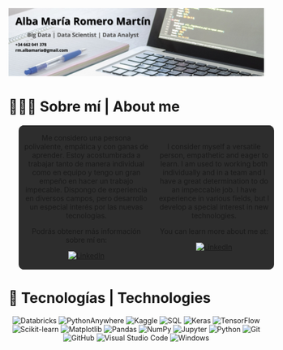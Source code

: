 
![Texto alternativo](img/banner.png)

# 👩🏽‍💻 Sobre mí | About me

<table align = "center" style = "margin: 20px 20px; background-color: #2d2d2d; border-radius: 10px;">
  <tr>
    <td align = "center">
<p>
Me considero una persona polivalente, empática y con ganas de aprender. Estoy acostumbrada a trabajar tanto de 
manera individual como en equipo y tengo un gran empeño en hacer un trabajo impecable. Dispongo de experiencia 
en diversos campos, pero desarrollo un especial interés por las nuevas tecnologías.

Podrás obtener más información sobre mí en:

  <a href = "https://www.linkedin.com/in/albamariaromeromartin" target = "_blank">
    <img src = "https://cdn-icons-png.flaticon.com/512/174/174857.png" height = "40" alt = "LinkedIn">
  </a>
</p>
    </td>
    <td align = "center">
<p>
I consider myself a versatile person, empathetic and eager to learn. I am used to working both individually and in a team 
and I have a great determination to do an impeccable job. I have experience in various fields, but I develop a special 
interest in new technologies.

You can learn more about me at:

  <a href = "https://www.linkedin.com/in/albamariaromeromartin" target = "_blank">
    <img src = "https://cdn-icons-png.flaticon.com/512/174/174857.png" height = "40" alt = "LinkedIn">
  </a>
</p>
    </td>
  </tr>
</table>

# 🔧 Tecnologías | Technologies

<p align = "center">
  <a>
    <img src = "![Static Badge](https://img.shields.io/badge/DATABRICKS-white?style=for-the-badge&logo=databricks&logoColor=white&labelColor=%23FF3621&color=%23FF3621)" height = "60" alt = "Databricks">
  </a>
  <a>
    <img src = "![Static Badge](https://img.shields.io/badge/PYTHONANYWHERE-white?style=for-the-badge&logo=pythonanywhere&logoColor=white&labelColor=%231D9FD7&color=%231D9FD7)" height = "60" alt = "PythonAnywhere">
  </a>
  <a>
    <img src = "![Static Badge](https://img.shields.io/badge/KAGGLE-white?style=for-the-badge&logo=kaggle&logoColor=white&labelColor=%2320BEFF&color=%2320BEFF)" height = "60" alt = "Kaggle">
  </a>
  <a>
    <img src = "![Static Badge](https://img.shields.io/badge/SQL-white?style=for-the-badge&logo=sqlite&logoColor=white&labelColor=%23003B57&color=%23003B57)" height = "60" alt = "SQL">
  </a>
  <a>
    <img src = "![Static Badge](https://img.shields.io/badge/KERAS-white?style=for-the-badge&logo=keras&logoColor=white&labelColor=%23D00000&color=%23D00000)" height = "60" alt = "Keras">
  </a>
  <a>
    <img src = "![Static Badge](https://img.shields.io/badge/TENSORFLOW-white?style=for-the-badge&logo=tensorflow&logoColor=white&labelColor=%23FF6F00&color=%23FF6F00)" height = "60" alt = "TensorFlow">
  </a>
  <a>
    <img src = "![Static Badge](https://img.shields.io/badge/SCIKIT--LEARN-white?style=for-the-badge&logo=scikitlearn&logoColor=white&labelColor=%23F7931E&color=%23F7931E)" height = "60" alt = "Scikit-learn">
  </a>
  <a>
    <img src = "![Static Badge](https://img.shields.io/badge/MATPLOTLIB-white?style=for-the-badge&logo=matplotlib&logoColor=white&labelColor=yellow&color=yellow)" height = "60" alt = "Matplotlib">
  </a>
  <a>
    <img src = "![Static Badge](https://img.shields.io/badge/PANDAS-white?style=for-the-badge&logo=pandas&logoColor=white&labelColor=%23150458&color=%23150458)" height = "60" alt = "Pandas">
  </a>
  <a>
    <img src = "![Static Badge](https://img.shields.io/badge/NUMPY-white?style=for-the-badge&logo=numpy&logoColor=white&labelColor=%23013243&color=%23013243)" height = "60" alt = "NumPy">
  </a>
  <a>
    <img src = "![Static Badge](https://img.shields.io/badge/JUPYTER-white?style=for-the-badge&logo=jupyter&logoColor=white&labelColor=%23F37626&color=%23F37626)" height = "60" alt = "Jupyter">
  </a>
  <a>
    <img src = "![Static Badge](https://img.shields.io/badge/PYTHON-white?style=for-the-badge&logo=python&logoColor=white&labelColor=%233776AB&color=%233776AB)" height = "60" alt = "Python">
  </a>
  <a>
    <img src = "![Static Badge](https://img.shields.io/badge/GIT-white?style=for-the-badge&logo=git&logoColor=white&labelColor=%23F05032&color=%23F05032)" height = "60" alt = "Git">
  </a>
  <a>
    <img src = "![Static Badge](https://img.shields.io/badge/GITHUB-white?style=for-the-badge&logo=github&logoColor=white&labelColor=%23181717&color=%23181717)" height = "60" alt = "GitHub">
  </a>
   <a>
    <img src = "![Static Badge](https://img.shields.io/badge/VISUAL%20STUDIO%20CODE-white?style=for-the-badge&logo=visualstudiocode&logoColor=white&labelColor=blue&color=blue)" height = "60" alt = "Visual Studio Code">
  </a>
  <a>
    <img src = "![Static Badge](https://img.shields.io/badge/WINDOWS-white?style=for-the-badge&logo=windows&logoColor=white&labelColor=blue&color=blue)" height = "60" alt = "Windows">
  </a>
</p>
